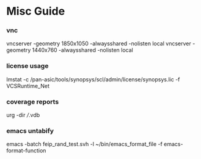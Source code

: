 # Misc Guide

### vnc
vncserver -geometry 1850x1050 -alwaysshared -nolisten local
vncserver -geometry 1440x760 -alwaysshared -nolisten local

### license usage
lmstat -c /pan-asic/tools/synopsys/scl/admin/license/synopsys.lic -f VCSRuntime_Net

### coverage reports
urg -dir */*.vdb

### emacs untabify
emacs -batch feip_rand_test.svh -l ~/bin/emacs_format_file -f emacs-format-function
